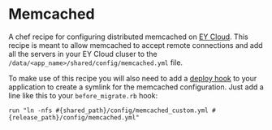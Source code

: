 Memcached
===============

A chef recipe for configuring distributed memcached on [EY Cloud]. This recipe is meant to allow memcached to accept remote connections and add all the servers in your EY Cloud cluser to the `/data/<app_name>/shared/config/memcached.yml` file. 

To make use of this recipe you will also need to add a [deploy hook](https://cloud-support.engineyard.com/faqs/overview/getting-started-with-engine-yard-cloud#using_deploy_hooks) to your application to create a symlink for the memcached configuration. Just add a line like this to your `before_migrate.rb` hook:
    
    run "ln -nfs #{shared_path}/config/memcached_custom.yml #{release_path}/config/memcached.yml"
    

[EY Cloud]: https://cloud.engineyard.com/extras
